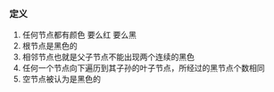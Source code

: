 ### 定义
1. 任何节点都有颜色 要么红 要么黑
2. 根节点是黑色的
3. 相邻节点也就是父子节点不能出现两个连续的黑色
4. 任何一个节点向下遍历到其子孙的叶子节点，所经过的黑节点个数相同
5. 空节点被认为是黑色的